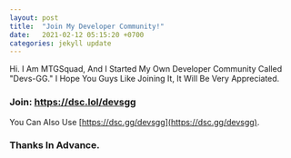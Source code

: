 ```yaml
---
layout: post
title:  "Join My Developer Community!"
date:   2021-02-12 05:15:20 +0700
categories: jekyll update
---
```

Hi. I Am MTGSquad, And I Started My Own Developer Community Called "Devs-GG." I Hope You Guys Like Joining It, It Will Be Very Appreciated.

### Join: https://dsc.lol/devsgg
You Can Also Use [https://dsc.gg/devsgg](https://dsc.gg/devsgg).

### Thanks In Advance.
